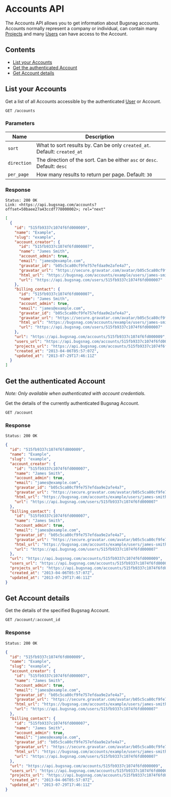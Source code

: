 Accounts API
============

The Accounts API allows you to get information about Bugsnag accounts. Accounts normally represent a company or individual, can contain many [Projects](projects.md) and many [Users](users.md) can have access to the Account.

Contents
--------

- [List your Accounts](#list-your-accounts)
- [Get the authenticated Account](#get-the-authenticated-account)
- [Get Account details](#get-account-details)


List your Accounts
------------------

Get a list of all Accounts accessible by the authenticated [User](users.md) or Account.

```http
GET /accounts
```

### Parameters

Name        | Description
----------- | -----------
`sort`      | What to sort results by. Can be only `created_at`. Default: `created_at`
`direction` | The direction of the sort. Can be either `asc` or `desc`. Default: `desc`
`per_page`  | How many results to return per page. Default: `30`

### Response

```http
Status: 200 OK
Link: <https://api.bugsnag.com/accounts?offset=50baee27a43ccdf778000002>; rel="next"
```
```json
[
  {
    "id": "515fb9337c1074f6fd000009",
    "name": "Example",
    "slug": "example",
    "account_creator": {
      "id": "515fb9337c1074f6fd000007",
      "name": "James Smith",
      "account_admin": true,
      "email": "james@example.com",
      "gravatar_id": "b05c5ca80cf9fe757efdaa9e2afe4a7",
      "gravatar_url": "https://secure.gravatar.com/avatar/b05c5ca80cf9fe757efdaa9e2afe4a7",
      "html_url": "https://bugsnag.com/accounts/example/users/james-smith/edit",
      "url": "https://api.bugsnag.com/users/515fb9337c1074f6fd000007"
    },
    "billing_contact": {
      "id": "515fb9337c1074f6fd000007",
      "name": "James Smith",
      "account_admin": true,
      "email": "james@example.com",
      "gravatar_id": "b05c5ca80cf9fe757efdaa9e2afe4a7",
      "gravatar_url": "https://secure.gravatar.com/avatar/b05c5ca80cf9fe757efdaa9e2afe4a7",
      "html_url": "https://bugsnag.com/accounts/example/users/james-smith/edit",
      "url": "https://api.bugsnag.com/users/515fb9337c1074f6fd000007"
    },
    "url": "https://api.bugsnag.com/accounts/515fb9337c1074f6fd000009",
    "users_url": "https://api.bugsnag.com/accounts/515fb9337c1074f6fd000009/users",
    "projects_url": "https://api.bugsnag.com/accounts/515fb9337c1074f6fd000009/users",
    "created_at": "2013-04-06T05:57:07Z",
    "updated_at": "2013-07-29T17:46:11Z"
  }
]
```


Get the authenticated Account
-----------------------------

*Note: Only available when authenticated with account credentials.*

Get the details of the currently authenticated Bugsnag Account.

```http
GET /account
```

### Response

```http
Status: 200 OK
```
```json
{
  "id": "515fb9337c1074f6fd000009",
  "name": "Example",
  "slug": "example",
  "account_creator": {
    "id": "515fb9337c1074f6fd000007",
    "name": "James Smith",
    "account_admin": true,
    "email": "james@example.com",
    "gravatar_id": "b05c5ca80cf9fe757efdaa9e2afe4a7",
    "gravatar_url": "https://secure.gravatar.com/avatar/b05c5ca80cf9fe757efdaa9e2afe4a7",
    "html_url": "https://bugsnag.com/accounts/example/users/james-smith/edit",
    "url": "https://api.bugsnag.com/users/515fb9337c1074f6fd000007"
  },
  "billing_contact": {
    "id": "515fb9337c1074f6fd000007",
    "name": "James Smith",
    "account_admin": true,
    "email": "james@example.com",
    "gravatar_id": "b05c5ca80cf9fe757efdaa9e2afe4a7",
    "gravatar_url": "https://secure.gravatar.com/avatar/b05c5ca80cf9fe757efdaa9e2afe4a7",
    "html_url": "https://bugsnag.com/accounts/example/users/james-smith/edit",
    "url": "https://api.bugsnag.com/users/515fb9337c1074f6fd000007"
  },
  "url": "https://api.bugsnag.com/accounts/515fb9337c1074f6fd000009",
  "users_url": "https://api.bugsnag.com/accounts/515fb9337c1074f6fd000009/users",
  "projects_url": "https://api.bugsnag.com/accounts/515fb9337c1074f6fd000009/users",
  "created_at": "2013-04-06T05:57:07Z",
  "updated_at": "2013-07-29T17:46:11Z"
}
```


Get Account details
-------------------

Get the details of the specified Bugsnag Account.

```http
GET /account/:account_id
```

### Response

```http
Status: 200 OK
```
```json
{
  "id": "515fb9337c1074f6fd000009",
  "name": "Example",
  "slug": "example",
  "account_creator": {
    "id": "515fb9337c1074f6fd000007",
    "name": "James Smith",
    "account_admin": true,
    "email": "james@example.com",
    "gravatar_id": "b05c5ca80cf9fe757efdaa9e2afe4a7",
    "gravatar_url": "https://secure.gravatar.com/avatar/b05c5ca80cf9fe757efdaa9e2afe4a7",
    "html_url": "https://bugsnag.com/accounts/example/users/james-smith/edit",
    "url": "https://api.bugsnag.com/users/515fb9337c1074f6fd000007"
  },
  "billing_contact": {
    "id": "515fb9337c1074f6fd000007",
    "name": "James Smith",
    "account_admin": true,
    "email": "james@example.com",
    "gravatar_id": "b05c5ca80cf9fe757efdaa9e2afe4a7",
    "gravatar_url": "https://secure.gravatar.com/avatar/b05c5ca80cf9fe757efdaa9e2afe4a7",
    "html_url": "https://bugsnag.com/accounts/example/users/james-smith/edit",
    "url": "https://api.bugsnag.com/users/515fb9337c1074f6fd000007"
  },
  "url": "https://api.bugsnag.com/accounts/515fb9337c1074f6fd000009",
  "users_url": "https://api.bugsnag.com/accounts/515fb9337c1074f6fd000009/users",
  "projects_url": "https://api.bugsnag.com/accounts/515fb9337c1074f6fd000009/users",
  "created_at": "2013-04-06T05:57:07Z",
  "updated_at": "2013-07-29T17:46:11Z"
}
```
